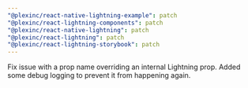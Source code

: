 ```yaml
---
"@plexinc/react-native-lightning-example": patch
"@plexinc/react-lightning-components": patch
"@plexinc/react-native-lightning": patch
"@plexinc/react-lightning": patch
"@plexinc/react-lightning-storybook": patch
---
```


Fix issue with a prop name overriding an internal Lightning prop.
Added some debug logging to prevent it from happening again.
